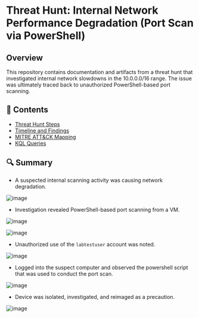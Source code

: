 # Threat Hunt: Internal Network Performance Degradation (Port Scan via PowerShell)

## Overview

This repository contains documentation and artifacts from a threat hunt that investigated internal network slowdowns in the 10.0.0.0/16 range. The issue was ultimately traced back to unauthorized PowerShell-based port scanning.

## 📁 Contents

- [Threat Hunt Steps](./THREAT_HUNT_STEPS.md)
- [Timeline and Findings](./TIMELINE_FINDINGS.md)
- [MITRE ATT&CK Mapping](./MITRE_MAPPING.md)
- [KQL Queries](./QUERIES)

## 🔍 Summary

- A suspected internal scanning activity was causing network degradation.

![image](https://github.com/user-attachments/assets/993b1a34-83bc-47e3-b4e0-f21515775322)

- Investigation revealed PowerShell-based port scanning from a VM.

![image](https://github.com/user-attachments/assets/8d5658a2-c3ca-4680-8eba-62c912752538)

![image](https://github.com/user-attachments/assets/5bb02af4-16ad-4a85-bf18-6a4fd51fc7a6)


- Unauthorized use of the `labtestuser` account was noted.

![image](https://github.com/user-attachments/assets/8e87862e-5802-41b6-9ac4-8e2307d7fb44)

- Logged into the suspect computer and observed the powershell script that was used to conduct the port scan.

![image](https://github.com/user-attachments/assets/1a66d92c-cf8d-4a03-a616-f1182ce5290e)

- Device was isolated, investigated, and reimaged as a precaution.

![image](https://github.com/user-attachments/assets/ad3e0821-118f-4320-aa49-9e7f63cb91ae)
